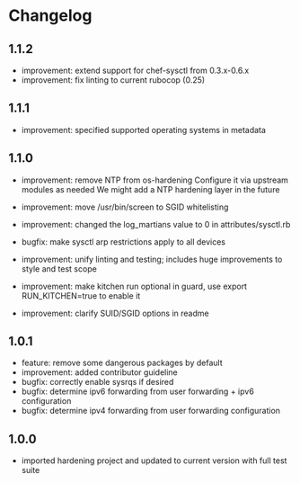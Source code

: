 # Changelog

## 1.1.2

* improvement: extend support for chef-sysctl from 0.3.x-0.6.x
* improvement: fix linting to current rubocop (0.25)

## 1.1.1

* improvement: specified supported operating systems in metadata

## 1.1.0

* improvement: remove NTP from os-hardening
  Configure it via upstream modules as needed
  We might add a NTP hardening layer in the future
* improvement: move /usr/bin/screen to SGID whitelisting
* improvement: changed the log_martians value to 0 in attributes/sysctl.rb
* bugfix: make sysctl arp restrictions apply to all devices

* improvement: unify linting and testing; includes huge improvements to style and test scope
* improvement: make kitchen run optional in guard, use export RUN_KITCHEN=true to enable it
* improvement: clarify SUID/SGID options in readme

## 1.0.1

* feature: remove some dangerous packages by default
* improvement: added contributor guideline
* bugfix: correctly enable sysrqs if desired
* bugfix: determine ipv6 forwarding from user forwarding + ipv6 configuration
* bugfix: determine ipv4 forwarding from user forwarding configuration

## 1.0.0

* imported hardening project and updated to current version with full test suite
